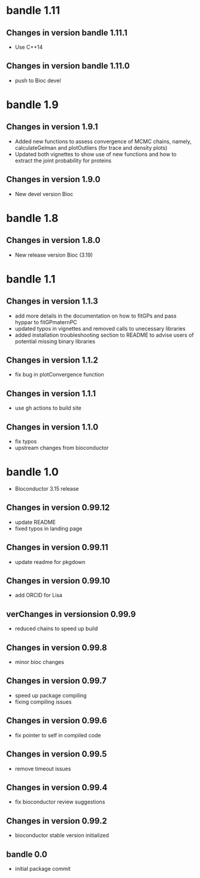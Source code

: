 # bandle 1.11

## Changes in version bandle 1.11.1
- Use C++14

## Changes in version bandle 1.11.0 
- push to Bioc devel

# bandle 1.9

## Changes in version 1.9.1
- Added new functions to assess convergence of MCMC chains, namely,
  calculateGelman and plotOutliers (for trace and density plots)
- Updated both vignettes to show use of new functions and how to extract
  the joint probability for proteins

## Changes in version 1.9.0
- New devel version Bioc  

# bandle 1.8

## Changes in version 1.8.0
- New release version Bioc (3.19)

# bandle 1.1

## Changes in version 1.1.3
- add more details in the documentation on how to fitGPs and pass hyppar 
  to fitGPmaternPC
- updated typos in vignettes and removed calls to unecessary libraries 
- added installation troubleshooting section to README to advise users of 
  potential missing binary libraries

## Changes in version 1.1.2
- fix bug in plotConvergence function

## Changes in version 1.1.1
- use gh actions to build site

## Changes in version 1.1.0
- fix typos
- upstream changes from bioconductor

# bandle 1.0
- Bioconductor 3.15 release

## Changes in version 0.99.12
- update README
- fixed typos in landing page

## Changes in version 0.99.11

- update readme for pkgdown
## Changes in version 0.99.10

- add ORCID for Lisa
## verChanges in versionsion 0.99.9

- reduced chains to speed up build
## Changes in version 0.99.8

- minor bioc changes 

## Changes in version 0.99.7

- speed up package compiling
- fixing compiling issues

## Changes in version 0.99.6

- fix pointer to self in compiled code

## Changes in version 0.99.5

- remove timeout issues

## Changes in version 0.99.4

- fix bioconductor review suggestions

## Changes in version 0.99.2

- bioconductor stable version initialized

## bandle 0.0

- initial package commit


